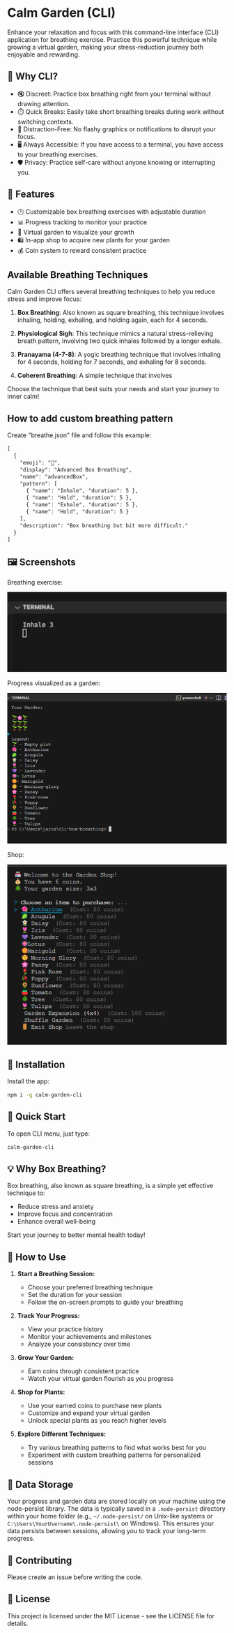 
# Calm Garden (CLI)

Enhance your relaxation and focus with this command-line interface (CLI) application for breathing exercise. Practice this powerful technique while growing a virtual garden, making your stress-reduction journey both enjoyable and rewarding.


## 🤔 Why CLI?

- 🔇 Discreet: Practice box breathing right from your terminal without drawing attention.
- ⏱️ Quick Breaks: Easily take short breathing breaks during work without switching contexts.
- 🚫 Distraction-Free: No flashy graphics or notifications to disrupt your focus.
- 🖥️ Always Accessible: If you have access to a terminal, you have access to your breathing exercises.
- 🛡️ Privacy: Practice self-care without anyone knowing or interrupting you.


## 🌟 Features

- 🕒 Customizable box breathing exercises with adjustable duration
- 📊 Progress tracking to monitor your practice
- 🌱 Virtual garden to visualize your growth
- 🛍️ In-app shop to acquire new plants for your garden
- 💰 Coin system to reward consistent practice

## Available Breathing Techniques

Calm Garden CLI offers several breathing techniques to help you reduce stress and improve focus:

1. **Box Breathing**: Also known as square breathing, this technique involves inhaling, holding, exhaling, and holding again, each for 4 seconds.

2. **Physiological Sigh**: This technique mimics a natural stress-relieving breath pattern, involving two quick inhales followed by a longer exhale.

3. **Pranayama (4-7-8)**: A yogic breathing technique that involves inhaling for 4 seconds, holding for 7 seconds, and exhaling for 8 seconds.

4. **Coherent Breathing**: A simple technique that involves 

Choose the technique that best suits your needs and start your journey to inner calm!

## How to add custom breathing pattern

Create "breathe.json" file and follow this example:

```
[
  {
    "emoji": "🌊",
    "display": "Advanced Box Breathing",
    "name": "advancedBox",
    "pattern": [
      { "name": "Inhale", "duration": 5 },
      { "name": "Hold", "duration": 5 },
      { "name": "Exhale", "duration": 5 },
      { "name": "Hold", "duration": 5 }
    ],
    "description": "Box breathing but bit more difficult."
  }
]
```

## 🖼️ Screenshots

Breathing exercise:

![Breathing Exercise](./preview/breathe.webp)

Progress visualized as a garden:

![Virtual Garden](./preview/garden.png)

Shop:

![Shop](./preview/shop.png)


## 🚀 Installation

Install the app:

```bash
npm i -g calm-garden-cli
```

## 🏁 Quick Start

To open CLI menu, just type:

```bash
calm-garden-cli
```

## 💡 Why Box Breathing?

Box breathing, also known as square breathing, is a simple yet effective technique to:
- Reduce stress and anxiety
- Improve focus and concentration
- Enhance overall well-being

Start your journey to better mental health today!


## 🌿 How to Use

1. **Start a Breathing Session:**
   - Choose your preferred breathing technique
   - Set the duration for your session
   - Follow the on-screen prompts to guide your breathing

2. **Track Your Progress:**
   - View your practice history
   - Monitor your achievements and milestones
   - Analyze your consistency over time

3. **Grow Your Garden:**
   - Earn coins through consistent practice
   - Watch your virtual garden flourish as you progress

4. **Shop for Plants:**
   - Use your earned coins to purchase new plants
   - Customize and expand your virtual garden
   - Unlock special plants as you reach higher levels

5. **Explore Different Techniques:**
   - Try various breathing patterns to find what works best for you
   - Experiment with custom breathing patterns for personalized sessions


## 💾 Data Storage

Your progress and garden data are stored locally on your machine using the node-persist library. The data is typically saved in a `.node-persist` directory within your home folder (e.g., `~/.node-persist/` on Unix-like systems or `C:\Users\YourUsername\.node-persist\` on Windows). This ensures your data persists between sessions, allowing you to track your long-term progress.

## 🤝 Contributing

Please create an issue before writing the code.

## 📄 License
This project is licensed under the MIT License - see the LICENSE file for details.
